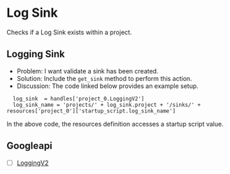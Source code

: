 # Log Sink

Checks if a Log Sink exists within a project.

## Logging Sink 

* Problem: I want validate a sink has been created.
* Solution: Include the `get_sink` method to perform this action.
* Discussion: The code linked below provides an example setup.

```
  log_sink  = handles['project_0.LoggingV2']
  log_sink_name = 'projects/' + log_sink.project + '/sinks/' + resources['project_0']['startup_script.log_sink_name']
```

In the above code, the resources definition accesses a startup script value.

## Googleapi 

-[ ] [LoggingV2](https://googleapis.dev/ruby/google-api-client/latest/Google/Apis/LoggingV2.html) 
